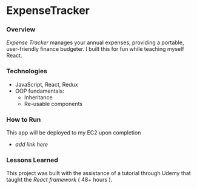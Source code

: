 # ExpenseTracker

### Overview
_Expense Tracker_ manages your annual expenses, providing a portable, user-friendly finance budgeter. I built this for fun while teaching myself React.

### Technologies
* JavaScript, React, Redux
* OOP fundamentals:
  * Inheritance
  * Re-usable components

### How to Run
This app will be deployed to my EC2 upon completion
* _add link here_

### Lessons Learned
 This project was built with the assistance of a tutorial through Udemy that taught the _React framework_ ( 48+ hours ).
